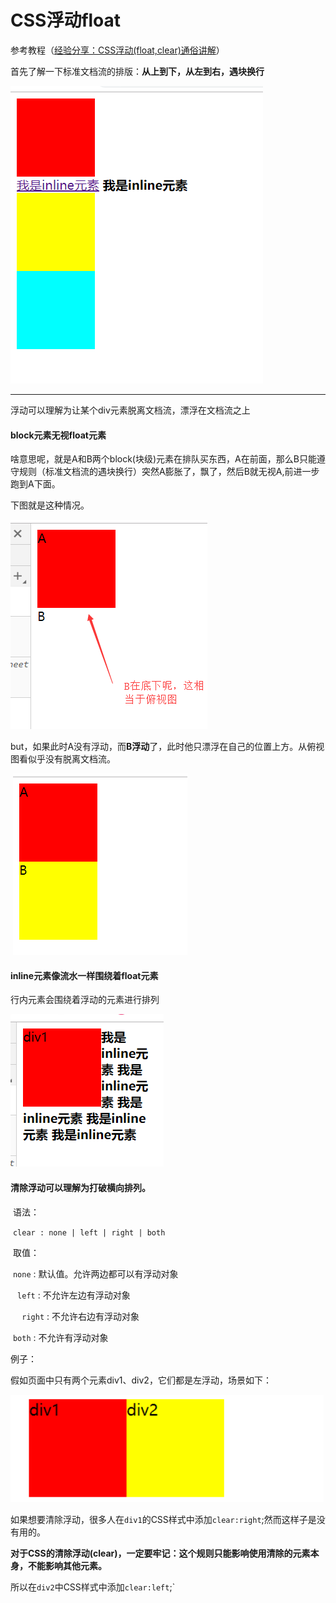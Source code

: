 # CSS浮动float

参考教程（[经验分享：CSS浮动(float,clear)通俗讲解](https://www.cnblogs.com/iyangyuan/archive/2013/03/27/2983813.html)）

首先了解一下标准文档流的排版：**从上到下，从左到右，遇块换行**

![](https://raw.githubusercontent.com/HunterXing/resourse/master/images/20190228142910.png)

----------------

浮动可以理解为让某个div元素脱离文档流，漂浮在文档流之上

#### block元素无视float元素

啥意思呢，就是A和B两个block(块级)元素在排队买东西，A在前面，那么B只能遵守规则（标准文档流的遇块换行）突然A膨胀了，飘了，然后B就无视A,前进一步跑到A下面。

下图就是这种情况。

![](https://raw.githubusercontent.com/HunterXing/resourse/master/images/20190228145646.png)



​	but，如果此时A没有浮动，而**B浮动**了，此时他只漂浮在自己的位置上方。从俯视图看似乎没有脱离文档流。

​	![](https://raw.githubusercontent.com/HunterXing/resourse/master/images/20190228151737.png)

#### inline元素像流水一样围绕着float元素

行内元素会围绕着浮动的元素进行排列

![](https://raw.githubusercontent.com/HunterXing/resourse/master/images/20190228150029.png)

#### 清除浮动可以理解为打破横向排列。

​      语法：

​       `clear : none | left | right | both`

​       取值：

​      ` none ` :  默认值。允许两边都可以有浮动对象

​      ` left`   :  不允许左边有浮动对象

​     `  right`  :  不允许右边有浮动对象

​      ` both ` :  不允许有浮动对象

 

例子：

假如页面中只有两个元素div1、div2，它们都是左浮动，场景如下：

![](https://raw.githubusercontent.com/HunterXing/resourse/master/images/20190228153514.png)



如果想要清除浮动，很多人在`div1`的CSS样式中添加`clear:right`;然而这样子是没有用的。

  **对于CSS的清除浮动(clear)，一定要牢记：这个规则只能影响使用清除的元素本身，不能影响其他元素。**

所以在`div2`中CSS样式中添加`clear:left`;`

